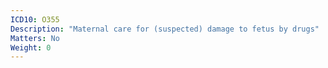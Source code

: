 ```yaml
---
ICD10: O355
Description: "Maternal care for (suspected) damage to fetus by drugs"
Matters: No
Weight: 0
---
```

